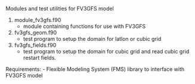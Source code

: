Modules and test utilities for FV3GFS model

1. module_fv3gfs.f90
    - module containing functions for use with FV3GFS
2. fv3gfs_geom.f90
    - test program to setup the domain for latlon or cubic grid
3. fv3gfs_fields.f90
    - test program to setup the domain for cubic grid and read cubic grid restart fields.

Requirements:
    - Flexible Modeling System (FMS) library to interface with FV3GFS model

